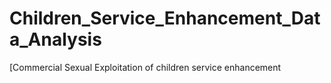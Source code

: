# Children_Service_Enhancement_Data_Analysis
[Commercial Sexual Exploitation of children service enhancement 
